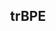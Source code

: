 <div align="center">
  <h2>trBPE</h2>
</div>
<!-- ![affine](./assets/tokens.png)

![colored](./assets/colored_tokens.png) -->

The current landscape of LLMs predominantly caters to the English language. This bias can be attributed to two primary factors: extensive training on English datasets and the efficacy of token embedding. Notably, GPT4's token embedding stands out as one of the most advanced in recent times. Its superiority lies in its ability to contextualize tokens based on syllabic divisions, enhancing comprehension and generation capabilities.

However, for foreign languages, especially Turkish, this advantage diminishes due to the inherent randomness in tokenization. Consequently, there is a pressing need to address this limitation, prompting the creation of this repository. Our goal is to develop a BPE tokenizer specifically tailored to Turkish, leveraging datasets rich in Turkish language content.

An Attempt of replicating this [paper](https://www.cmpe.boun.edu.tr/~gungort/theses/A%20Comprehensive%20Analysis%20of%20Subword%20Tokenizers%20for%20Morphologically%20Rich%20Languages.pdf) 
 for BPE tokenizers, while making a few exceptions 
1. all non-agglutinative pieces with with a space and agglutinatve pieces are not preceded by `#`
2. case insensitive

Why not wordpiece? 
---
Well, apparently the Wordpiece implementation is similar to Huggingface/tokenizer. So no need to. 
Also, we believe splitting it only based on grammatical structure on trained piece limits the capture of grammatically wrong structure. 
Thus, leading to either not splitting word at all or split it on character level. Grammatical sound pieces, are preintitialized as mergeable ranks.


